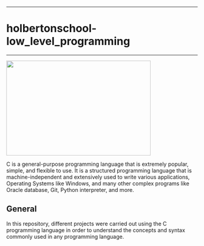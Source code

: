 *****************************************
<h1>holbertonschool-low_level_programming</h1>

  ****************************************
<img src ="https://w0.peakpx.com/wallpaper/987/583/HD-wallpaper-language-c-chedesign-programming.jpg" width = "380" height = "250">
  
  <p>C is a general-purpose programming language that is extremely popular, simple, and flexible to use. It is a structured programming language that is machine-independent and extensively used to write various applications, Operating Systems like Windows, and many other complex programs like Oracle database, Git, Python interpreter, and more.</p>

<h2>General</h2>

<p>In this repository, different projects were carried out using the C programming language in order to understand the concepts and syntax commonly used in any programming language.</p>
